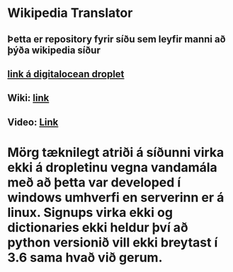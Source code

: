 # Wikipedia Translator

## Þetta er repository fyrir síðu sem leyfir manni að þýða wikipedia síður

## [link á digitalocean droplet](http://167.99.214.175)

## Wiki: [link](https://github.com/davidercool/Vef2Lokaverkefni/wiki)


## Video: [Link](https://www.youtube.com/watch?v=VqzzaE0aWj4)

# Mörg tæknilegt atriði á síðunni virka ekki á dropletinu vegna vandamála með að þetta var developed í windows umhverfi en serverinn er á linux. Signups virka ekki og dictionaries ekki heldur því að python versionið vill ekki breytast í 3.6 sama hvað við gerum.
